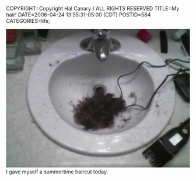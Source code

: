 COPYRIGHT=Copyright Hal Canary / ALL RIGHTS RESERVED
TITLE=My hair!
DATE=2006-04-24 13:55:31-05:00 (CDT)
POSTID=584
CATEGORIES=life;

![[]](/photos/2006-04-24-my-hair.jpg)  
I gave myself a summertime haircut today.
